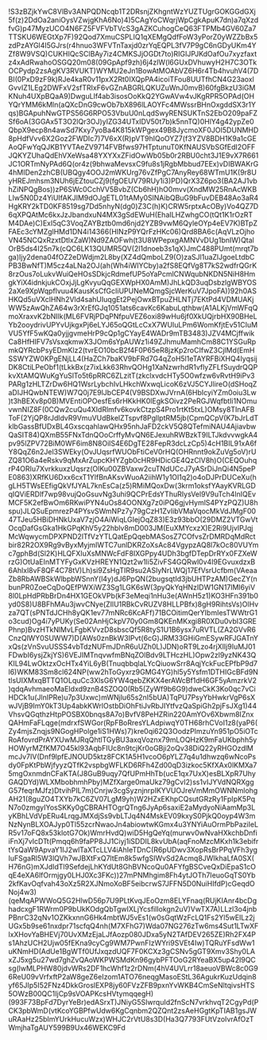 !S3zBZjkYwC8VlBv3ANPQDNcqb1T2DRsnjZKhgntWzYUZTUgrGOKGGdGXj5f(z)2DdOa2aniOysVZwjgKhA6No)4)5CAgYoCWqrjWpCgkApuK7dn)a7qXzdfvG)p47MyzUCO4N6FZ5FVFVbTVcS3gAZKCuhogCeQ63FTPMb4GV60Za7TTSKU6WEGtXp7F)92Qod7XmuCSPLIQ1qXEMgQdfFoW3yPorZ0yWZZbBx5zdPzAYGl4I5GJrs(r4hnuo3WFVTnTaxjd0zrYqEQPL3fV7P9gC6nGDyUKm4YZf8W9VSQ)CUKHIQcSClBAy7iz4CMKSJjOGDt7to)RIGIJPJKdOafOu7xyzfaxtz4xAdRwahoOSGQ20m08(09GpApf9zh)6j4zlW(l6GUxDVhuwyH2H7C3OTkOCPydp2zsAgKV3RVUKT)WYMU2eJn1BowAtMOAbVZ6H6r4Tb4hvuhV4(7DBI(0PxD9zF9k)RJe4kaR0v11pxX2Rt0IXQpPA4icoiTFou8UUTfhCN4G23aoxlGvvIZ1LEg2DWFxV2sfTRIxF6vGZnABGRLQKUZuWnJ0mvB)60fgBkzU3iGMKNuh4UXpBQaA9)DwguLIf4ab3isosOoKkQ2YGwAVw4vJKgRPR5OPAd(OHYQrYMM6kMln(aQXcDnG9cwOb7bX896lLAOYFc4MWssrBHnOxgddSX3r1Yqs)BGApuhNwGTPS56G6RPO53VbuU0nLqdSwyRENSUKTnS2EbO209paFZSf6oA(3GGAx5T3O2lQr3OJ)yIZG34UTxIDV50t7b)k5nnTQ)0HlY4g42ypZe0QbpX9ecp8n4awSd7Kxy7yoBa4K815kWPgex49B8JycmoXF0JOI5DUNMHD8pHdfVvv6X2Goz2FWDIc7)7V6xX(R)pVT9hIQoOYZ7(f3YZV8BDH1K9a1cGEAoQFwYqQJKB1YVTAeZV9714FVBfws97HTptunuT0KfNAUSVbSGfEdI2OFFJQKYZUhaQdEhVXeWsa48YXYXxZFidOwWb05b0r2RBU0cht3J1E9vX7R661JC1ORTmNyPAd6Q(or4z(9bhwaMevsxC9fu8s1jRgbMbbud7EEx)vDIBWAKrG4hMIDen2zhCB(UBQgy4OOJ2mWKUrg76vZfPgC7AnyRey68WTmU1K(9r8UyHREJmhsm3NUh6jEZtouCZj9(fgOEUV79RUy1i3)PD)QrX3Z6po3(BA2AJ1vbhZiNPQgBos))zP6SWc0CchVV5BvbZ(Cb6hH)hO0mvv(XndMW25RnAcWKBLIw5N0Dz4YiUIfAKJIM9dOJgETL01tAMy0SlNAibQBuG9bFuvDEB48Ao3aR4HgKRY2kTD0KF8519sg7Dd5nhyN(dg0)Z3C(h)K)CRW5rptxAcOBy)Vo4QZ7D6qXPQAtMc6kxJzJbandxuN4MX3gSdEWuH(EhaILHZwhgCO(tQt1K1rOzRTM4DAe)C)ExI5qC3VoqZAYBztb0md6njd2YZB9vwM6QyleOYp4eEV7K)BTpZFAEc3cYMZglHMd1DN4i14366(HINzP9YQrFzHKc06)Qrd8BA6c(AqVLzOjhoVN45NCQxRzxtDtlxZaW)Nd9ZAOFwh(t3U8WPepxgAMNVvDUg1bnIW)QtalOrB5ds4I25n7k(cQC6LK13QUMR5QV(2l1dnoeb3s1qX)JmC488PUmt(mrqt7bga)Ijy2dena04fOZ2eDWdjm2L8by(XZ4dQmboLZ9(O)zaSJl1uaZlJgoeLtdbCPB3BwNfT)M5cz4aLNa2OJ(ah(Wh4iWIYCby)a2fS8EQfVg8T7kS2wdfrQGrK8rzOus7oLukvWuiQeHOsSDkjcRdmefUP5oYaPcmlCNWqubNKDN5NiH8HmgkYiX4idnkjukCOxjJjLgKvyuQqGEXWpHX0AmM)JhLkQD3uqDsbzlgWBYOS2aXe9XpWqpflvuu4KausKsCfGcIiUPUNeMQmgSjcWerKuV7JpoFA))92h0ASHKQd5uVXclHNh2Vld4sahUIuqgEt2PejOwxBTpuZHLNTj7EKtPd4VDMUAKjWW5zAwQhZA64w3rXrEfGJq1051ats6cavKc6KabuLqthbw(A1ALKjVmWFqQmoXraxvK2bNIlk(ML6FVRjPDqPNfpuVEZ6oxi89wHu6jf0XkUQjrbHX90BHeLYb2ooydrivUPYvUjkgxPj6eLYJ65oQGtLcCxX7WUIuLPm6WomKfjtEv51CIuMVU5YfF5wKQa0yjjgvmeHrP9cQp1gCYayE4WADr9mTB3483)JZV4MCjffwikCa8HfHIFV7sVsxqkmwX3JOm6sYpAUWz1i49ZJhmuMamhCm88C1YSGuRpmkQYRcbPsyEDmKlz2(tvrEO10bcB2f4F0P65eR8jzKp2roCIfwZ3CjlMd(EmHSSWYZW0KPgENjLL4(HaZCh7baKV9bFRd7G4qZoH5l1eTAYRFBiXHQ4IyqsijDK8CtiLPeObf1(tLkkBx(z7ixLkk63RhvQOHg1XaNzwrhdR1vflyZFLfSuydrQQPkvXtAMQWuKgYuSlTo5t6pRRC6ZLzitT(zkclxvdcHTy5O0wfzw6vRvtH9iPv3PARg1zHLTZrDw6HQ1WsrLybchIvLHkchWxwqLicoK6zVJ5CYJlireO(dSHoqZaDIJHQwbNTEW)W7Q0j7E9lJbCEP4(V9BSDXwJVrnA(6HbIcyiYZm0oiu3Lw)t3hBEXv8p0B)MVEntiOPOesfEs6rHKkHK0lEgkSOivz2PeRGJWqfbtIi1NOmuvwnNIZ8F(0CQw2cuQu4XIdRlmfv6kovkCtzpS4Pro1rtKt5txL)OMsy8TInAFBToF(2YjQP8rJdldvR9VmuVUdBkelZTspvf8PgllptRM5jb(CpmQCpV(K7bJrLdTklbGassBfUDxBL4GxscqahlawQHx95nhJaFD2ckV5Q8QTefmiNAU4AjiavbwQaSIT84)QXmB55FNxTdnQOoCrffyMvQN6EJexuhRWBzkT9ILTJkdvvwgkA4pv95lZPV72BiM0WF6im8N8OilS4E6DgTE28FepR3dcLzCp5)4cH1BIL91xA6fY8QqZ6n2Jel3SWEky(OvJUqsrfWUObFtiCeV0rHQ(OHRnnt9okZuVg5oV)rUZQ81O6a4eRskv9qMxArZupcKHYZgb0cHR9HDicGE4QzClV8h)O(CEQOuhqrP4ORIu7XvrkkuxzUqsrz(OlKu00ZBVaxw2cuTNdUCcJ7yASrDiJnQi4N5pePE0863)XRfKU6Dxx6cxT1YlfBnAKsvWuoA2iihW1y1Ol1q2)o4oDJPrDUCeXu(hgLH5TWsEEfigQkVfJYAL7knEsCa(z5)RMiMQoxDw(3krm1oksfYAayKVRLGDqIQViERDlf7wp98vujQoGsuvNg3uhi9QCPrEdsYThuRIysVel9V9uTch4lnIQEvMCF5K2efBwOm6RKwiPYN4uOs84OONXg7z0iPQ6gjvHymlS4PYzPQZ)U8hspu)JLQSuEpmrezP4PYsvSWmNPz7y79gCzH1ZvIibVMaVqocMkVdJMgF0047TJeu5HBiDHNkUxaV7zjO4AiWiqLGIejOqZ83)E3z93bbO(29DMZ2VTGwVtOcqDafGsGka1HkGPqKhV5y22hblv8mD003JM(EuXMYcxzX)E2Ri9UjvIPJqjMcWqwycmDPXPND2lTfVzYTLQatEpQqebMASosZ7COfvsZrDMRDqMdRctbir82R2OX9Rg9vByxMyjmIWTC7unlDKRZoXsAc84VgypzAQ8l7kOc80VUYmc7gphBd(Sl2K)HLQFXIuXsMNWcFdF8IXGPpy4UDh3bgfDTepDrRYx0FZXeWrzG)OtUaEInMTYFyGxKVzHREYN1Qzt2w1li5ZivFS4GQRwl0v4I9EGvuxdzxB6Ahlxl8vF8QF4C78tV)Lh)si9ZsHgTIR9su2ASlyNrLWQj17EfVsrUcfbm(VAeaaZb8RbAWBSkWlbpbWSnnY(l4y)dJ6PpQN(2bugsqtId3jbUHTPzAM)GecZY(nbunPR0ZoeCqDoQEfPWXiWZ3Sg1LGK6sW(3pyQkYqHNzIDW1GN17lMl6yiV8l0LpHdPRbBrDn4HX1GEOkVPb(kF3eMeqi1nHu3e(AWnH5z1)KO3HFn391b0yd0S8)U8BFhMAu3jwvCNye(ZIlU1RBkCvRUZV8HLLPBfx)8gH9RihtsVs)OlHvza7QT(sPNTdJCHh8yQK1ev77mNRc6KcAFf)71BCOitimQerYIbmIesTWWtrG1o3cud)Og4i7yPUKy(Se02AnHjCkpV70y0Gm8QKEnMKxgi8R0XDu0vbI3GREPhnp)BvzHTkNlMvLFgbKVvzD8sbscQf5R8tyS1U1B6ysx7uRVTL(ZA2GVvR6CnzQlWY0SUWW7)D(AWs0znBkW3IPvt(6cG)JRM33GHiGmESywRFJGATnYxQs(zVnSvuUSSS4vbTdzNUFmJDnR6uUZh0L)JDN)oRT9Lzo4rjXlIj9IuMJ01FDwbI6ysjZkjYS)6VEJIMTnqvwfmBNqZOlBdv9LTHczHL)Opw2zl9yzNK43QKIL94LwOktzxOcHTx4YiL6yB(TnuqbbqlaLYcQiuowSrr8AqjYckFucEPfbP9d7l6)WKM83Sm8cl624NP(ww2hToGyxrz9GMG4YG)hl5y5Ysfm1DTHIGcBFd9NtlsUIXMxqBTTQ1OLquCc3XlsG6YW4qebZKKX4erAWcBf1dH6GF5yAmzrkV2)qdqAvhmaeoMaEIdxd9znB4SZOQ0(Rb5(ZyWf9b6G9)dweCkK3Ko0qc7vCiHDCk1u(JlnIPRe)u7p3Uxwc)mWNjlu65s2nI5bUA)TqPU7PsyYbHwkrVgP6sXwJVjB9ImY0kT3Up4abkKWrlOstbDiOhFtiJvRbJIYtfvzQaSpiGh2pjFsJXg1)44VhsvQGqthzHtpPOSBX0bnqs8A7o)BvfV8PeHZRin220AmYOv6Xbwm8IZnxQAHmFaFLqge(mdrxfSWGor(RpFBoRresYLAdpiwqY0TH68rhCVoI1z8(yaP6(Zy4mjsZnqjs9NGogHPolge1iS1HWs)7)kre0qi62Q3OodzPlmzuYn951pO5iOTcRoAfovrdPrAYXUwMJRqQhtlTGyBU3axqVoznx79mLOQHzK9mFaUKbphh5yHOWyrMZfKM7O45kl93AqbFIUc8n9tcjKr0oGBji2oQv38DiQ22yRHGOzdlMmcJv7IV(Dnf9lpfEJNOUD5ktz8FCK1A5H1vcoO6pYLZ7q4u1dhwzq6wNcoPsdy0FpKtPbWjfyyzQTfK2vspbgWFLKD6RFh4Zd00qD3izkoc5KfXAx0lKMXa75mgOxnmdnCFaKTA(J8GuB9uqy7QfUPmHhTb(ucE1qx7UxX)esBLXpR7UhyGAQDYd)WLXMbobhmhPby)MZfXarge0maUkz79gCvI2)ss1vIJYVdNQRXggG57feqrMJfz)DtvihPIL7m)Cnrjw3cgSyznjnrpIKYVUOJreVmMmOWNNmlohgAH21(8guZO4TXYb7kC6ZV07LgM9yh)W2HZxEKhpCQsutGRzRy1FpIpK5PqN7o0zmgyIYosSKKy0gCBRAHTOgrQTng6JyAp6saxiE2aMydyoNiAamMp3LyKBhLVdVpERu4LrqgJMXdjSs9vbLTJq4N4MskEV09kxyS0PjkQ0oyp4W3mNzNynBLXOAJyp0Tl55zcrNwaoJn4abiowtwKGmx4u3YNYiAuOrmPbPaziIeLR5v17oFQ8x53klotG7Ok)WmrHvdQ)wiD5HgQeYq(murwv0wNvaHXkchbDnfiiFnXj7vIcDTt(Pmqq6h9faPP8JJ1Ciyj1iSDDIL8kvUbA(aqFnoMzcMKxh1k3ebifrtYsQaW9ApvaY1IJ2wlTaXTcLLV4iAhIeTDnC(R6pUDwv3XopRsBrPPqVFh3ygIuFSgaRl5W3lQVh7wJBXtFxQ7ltEm8k5wfgSIWvSd2Acmq8JWIkhaLfA0SX(H76nG)mXJdIdTl9SefdejLhKYdUt8GhBVNcoQu0AFYfgBSCveQxDiEpaS1cOqE4eXA6lfOrmjgy0LHJ0Xc3FKc))27mPNMhgim8Fh4ytJOTh7IeuoGqTS0Yb2kfKavOqfvah43oXz5R2XJNmoXoBF5eibcrwS7JFFN5D0NuiHIfdP)cGeqdONoj4w3)(qeMqAPWWoQ5G2HlwD56p7U9PLtKvqJEoOzm8ELYFnaq(RUjKIAnr4bcDghadcxgF1RWrm0P9bUkKOdgQbTgwIXLjYcsfilIokgn2uV)VwTX7A)LLzl3o4jnbPBnrC32qNv1OZKkxnnG6Hk4mbtWJ5vEs1(w0sGqtWzFcLQ1Fs2Yl5wEILz2jUGx5b9se61nxdpr71scfqQ4nh(M7XFhG7)Wda07NG276zTw6ms4Sut1LTwXFlxXHovYaBHEVj70UvXMzEjaLJfAozp080JDxa5yN2TAfDEV265ZE)Rh2FX4Ps1AhzUCH2Ujw05fEKna9cyCg9WM7PwnFIzWYri9SVEt4Iw)TQRuYFsdWw1uKNmHD(AdUe1BgWTf0UfJxqzdUQF7F0KCXz3gCSNv5gGT9Xmv3Shy0LAxZJ5xg5u27wd7ghZvQAoWKPWSMdKn96gybPFTOoG2RYeaBX5up42I9QCsg(lwMLPHW80jdvWRs2DF1hcWhf1z2rDNm(4hV4UVLrr18aeuoVBWc8c0G96ReU09vVrfxftP2aW8geZ6eIzom1ATO76neqgMasoEStL36AgukrKuzUdqin8yf65JIp5I52FNz4DkkGroslEXP8jy60FVzZFB9pxnYvWKB4CmSeNltqivsHTS5OWzB00QC1IjCp9sVOAPKcsHVtymqqegH)(993F73BpFd7DyrYeBr)edASrxT)JNiyG5SIwrquId2fnScN7vrkhvqT2CgyPd(PCK3pbWmD(vtKcoYGBPfwUdw6KgCqnbm2QZQnt2zsAeHGgtKpTIAB1gsJWuRAaHz25bImYUrkHucuWzx)WHJC2rVtU8s3D(Ha3Q7793FUtVzoIvrAfOzTWmjhaTgAUY599B9Ux46WEKC9Fd
